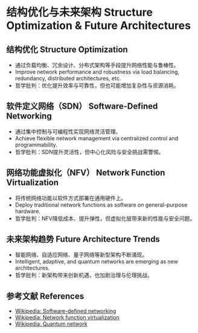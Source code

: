 # 结构优化与未来架构 Structure Optimization & Future Architectures

## 结构优化 Structure Optimization

- 通过负载均衡、冗余设计、分布式架构等手段提升网络性能与鲁棒性。
- Improve network performance and robustness via load balancing, redundancy, distributed architectures, etc.
- 哲学批判：优化提升效率与可靠性，但也可能增加复杂性与资源消耗。

## 软件定义网络（SDN） Software-Defined Networking

- 通过集中控制与可编程性实现网络灵活管理。
- Achieve flexible network management via centralized control and programmability.
- 哲学批判：SDN提升灵活性，但中心化风险与安全挑战需警惕。

## 网络功能虚拟化（NFV） Network Function Virtualization

- 将传统网络功能以软件方式部署在通用硬件上。
- Deploy traditional network functions as software on general-purpose hardware.
- 哲学批判：NFV降低成本、提升弹性，但虚拟化层带来新的性能与安全问题。

## 未来架构趋势 Future Architecture Trends

- 智能网络、自适应网络、量子网络等新型架构不断涌现。
- Intelligent, adaptive, and quantum networks are emerging as new architectures.
- 哲学批判：新架构带来创新机遇，也加剧治理与伦理挑战。

## 参考文献 References

- [Wikipedia: Software-defined networking](https://en.wikipedia.org/wiki/Software-defined_networking)
- [Wikipedia: Network function virtualization](https://en.wikipedia.org/wiki/Network_function_virtualization)
- [Wikipedia: Quantum network](https://en.wikipedia.org/wiki/Quantum_network)
